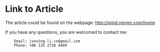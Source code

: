 # Link to Article

The article could be found on the webpage: http://mind.renren.com/home


If you have any questions, you are welcomed to contact me:

		Email: junxing.li.cn@gmail.com
		Phone: +86 135 2738 4469
